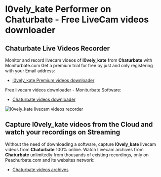 # l0vely_kate Performer on Chaturbate - Free LiveCam videos downloader

## Chaturbate Live Videos Recorder

Monitor and record livecam videos of **l0vely_kate** from **Chaturbate** with Moniturbate.com
Get a premium trial for free by just and only registering with your Email address:
* [l0vely_kate Premium videos downloader](https://moniturbate.com/request-demo-licence-key.html)

Free livecam videos downloader - Moniturbate Software:
* [Chaturbate videos downloader](https://moniturbate.com/moniturbate-download-software.html)

![l0vely_kate livecam videos recorder](https://peachurnet.com/templates/moniturbate-software.png)


## Capture l0vely_kate videos from the Cloud and watch your recordings on Streaming

Without the need of downloading a software, capture **l0vely_kate** livecam videos from **Chaturbate** 100% online.
Watch Livecam archives from **Chaturbate** unlimitedly from thousands of existing recordings, only on Peachurbate.com and its websites network:
* [Chaturbate videos archives](https://peachurnet.com/)